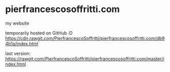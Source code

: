 # pierfrancescosoffritti.com
my website


temporarily hosted on GitHub :D
https://cdn.rawgit.com/PierfrancescoSoffritti/pierfrancescosoffritti.com/db94b1a/index.html

last version:
https://rawgit.com/PierfrancescoSoffritti/pierfrancescosoffritti.com/master/index.html
